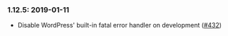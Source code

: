 ### 1.12.5: 2019-01-11

* Disable WordPress' built-in fatal error handler on development ([#432](https://github.com/roots/bedrock/pull/434))